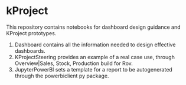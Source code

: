 # kProject

This repository contains notebooks for dashboard design guidance and KProject prototypes.

1. Dashboard contains all the information needed to design effective dashboards.
2. KProjectSteering provides an example of a real case use, through Overview|Sales, Stock, Production build for Rov.
3. JupyterPowerBI sets a template for a report to be autogenerated through the powerbiclient py package. 
